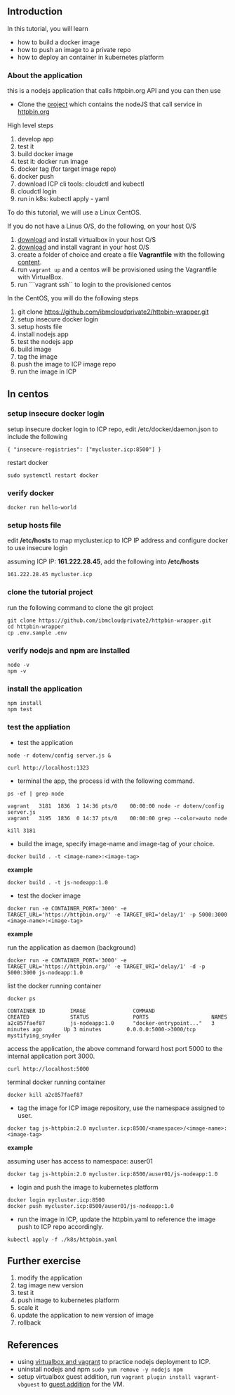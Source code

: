 
## Introduction

In this tutorial, you will learn

- how to build a docker image
- how to push an image to a private repo
- how to deploy an container in kubernetes platform

### About the application
this is a nodejs application that calls httpbin.org API and you can then use 

- Clone the [project](https://github.com/ibmcloudprivate2/httpbin-wrapper) which contains the nodeJS that call service in [httpbin.org](https://httpbin.org/)

High level steps

1. develop app
2. test it
3. build docker image
4. test it: docker run image
5. docker tag (for target image repo)
6. docker push
7. download ICP cli tools: cloudctl and kubectl
8. cloudctl login 
9. run in k8s: kubectl apply - yaml

To do this tutorial, we will use a Linux CentOS.

If you do not have a Linus O/S, do the following, on your host O/S

1. [download](https://www.virtualbox.org/wiki/Downloads) and install virtualbox in your host O/S
2. [download](https://www.vagrantup.com/downloads.html) and install vagrant in your host O/S
3. create a folder of choice and create a file **Vagrantfile** with the following [content](https://github.com/ibmcloudprivate2/httpbin-wrapper/blob/master/mycentos/Vagrantfile).
4. run ```vagrant up``` and a centos will be provisioned using the Vagrantfile with VirtualBox. 
5. run ```vagrant ssh`` to login to the provisioned centos

In the CentOS, you will do the following steps

1. git clone https://github.com/ibmcloudprivate2/httpbin-wrapper.git
2. setup insecure docker login
3. setup hosts file
4. install nodejs app
5. test the nodejs app
6. build image
7. tag the image
8. push the image to ICP image repo
9. run the image in ICP

## In centos

### setup insecure docker login

setup insecure docker login to ICP repo, edit  /etc/docker/daemon.json to include the following
  
```
{ "insecure-registries": ["mycluster.icp:8500"] }
```

restart docker
```
sudo systemctl restart docker
```

### verify docker 

```
docker run hello-world
```

### setup hosts file

edit **/etc/hosts** to map mycluster.icp to ICP IP address and configure docker to use insecure login

assuming ICP IP: **161.222.28.45**, add the following into **/etc/hosts**

```
161.222.28.45 mycluster.icp
```

### clone the tutorial project

run the following command to clone the git project

```
git clone https://github.com/ibmcloudprivate2/httpbin-wrapper.git
cd httpbin-wrapper
cp .env.sample .env
```

### verify nodejs and npm are installed

```
node -v
npm -v
```

### install the application

```   
npm install
npm test
```

### test the appliation

- test the application

```
node -r dotenv/config server.js &

curl http://localhost:1323

```

- terminal the app, the process id with the following command.

```
ps -ef | grep node

vagrant   3181  1836  1 14:36 pts/0    00:00:00 node -r dotenv/config server.js
vagrant   3195  1836  0 14:37 pts/0    00:00:00 grep --color=auto node

kill 3181
```

- build the image, specify image-name and image-tag of your choice.

```
docker build . -t <image-name>:<image-tag>
```

**example**

```
docker build . -t js-nodeapp:1.0
```

- test the docker image
   
```
docker run -e CONTAINER_PORT='3000' -e TARGET_URL='https://httpbin.org/' -e TARGET_URI='delay/1' -p 5000:3000 <image-name>:<image-tag>
```

**example**

run the application as daemon (background)

```
docker run -e CONTAINER_PORT='3000' -e TARGET_URL='https://httpbin.org/' -e TARGET_URI='delay/1' -d -p 5000:3000 js-nodeapp:1.0
```

list the docker running container

```
docker ps

CONTAINER ID        IMAGE               COMMAND                  CREATED             STATUS              PORTS                    NAMES
a2c857faef87        js-nodeapp:1.0      "docker-entrypoint..."   3 minutes ago       Up 3 minutes        0.0.0.0:5000->3000/tcp   mystifying_snyder
```

access the application, the above command forward host port 5000 to the internal application port 3000.

```
curl http://localhost:5000
```

terminal docker running container

```
docker kill a2c857faef87
```

- tag the image for ICP image repository, use the namespace assigned to user.

```
docker tag js-httpbin:2.0 mycluster.icp:8500/<namespace>/<image-name>:<image-tag>
```

**example**

assuming user has access to namespace: auser01

```
docker tag js-httpbin:2.0 mycluster.icp:8500/auser01/js-nodeapp:1.0
```

- login and push the image to kubernetes platform
    
```
docker login mycluster.icp:8500
docker push mycluster.icp:8500/auser01/js-nodeapp:1.0
```

- run the image in ICP, update the httpbin.yaml to reference the image push to ICP repo accordingly.

```
kubectl apply -f ./k8s/httpbin.yaml
```

## Further exercise

1. modify the application
2. tag image new version
3. test it 
4. push image to kubernetes platform
5. scale it
6. update the application to new version of image
7. rollback

## References

- using [virtualbox and vagrant](https://github.com/ibmcloudprivate2/httpbin-wrapper/blob/master/mycentos/readme.md) to practice nodejs deployment to ICP.
- uninstall nodejs and npm ```sudo yum remove -y nodejs npm```
- setup virtualbox guest addition, run ```vagrant plugin install vagrant-vbguest``` to [guest addition](https://www.virtualbox.org/manual/ch04.html) for the VM.